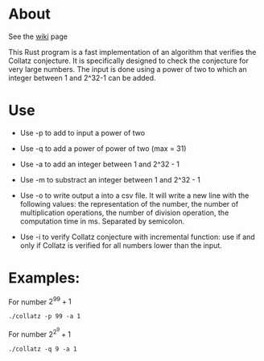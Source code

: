 # About
See the [wiki](https://github.com/erik-2/collatz/wiki) page

This Rust program is a fast implementation of an algorithm that verifies the Collatz conjecture. It is specifically designed to check the conjecture for very large numbers. The input is done using a power of two to which an integer between 1 and 2^32-1 can be added.

# Use
* Use -p to add to input a power of two

* Use -q to add a power of power of two (max = 31)

* Use -a to add an integer between 1 and 2^32 - 1

* Use -m to substract an integer between 1 and 2^32 - 1

* Use -o to write output a into a csv file. It will write a new line with the following values: the representation of the number, the number of multiplication operations, the number of division operation, the computation time in ms. Separated by semicolon.

* Use -i to verify Collatz conjecture with incremental function: use if and only if Collatz is verified for all numbers lower than the input.

# Examples:
For number $2^{99} + 1$
```console
./collatz -p 99 -a 1 
```
For number $2^{2^{9}} + 1$
```console
./collatz -q 9 -a 1
```
